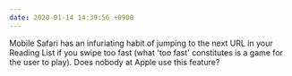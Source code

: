 ```yaml
---
date: 2020-01-14 14:39:56 +0900
---
```

Mobile Safari has an infuriating habit of jumping to the next URL in your Reading List if you swipe too fast (what 'too fast' constitutes is a game for the user to play). Does nobody at Apple use this feature?
